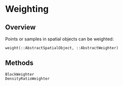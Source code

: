 # Weighting

## Overview

Points or samples in spatial objects can be weighted:

```@docs
weight(::AbstractSpatialObject, ::AbstractWeighter)
```

## Methods

```@docs
BlockWeighter
DensityRatioWeighter
```
